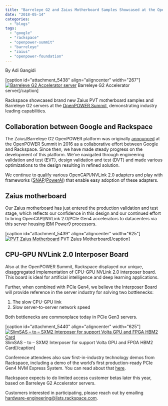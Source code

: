 ```yaml
---
title: "Barreleye G2 and Zaius Motherboard Samples Showcased at the OpenPOWER Summit"
date: "2018-05-14"
categories: 
  - "blogs"
tags: 
  - "google"
  - "rackspace"
  - "openpower-summit"
  - "barreleye"
  - "zaius"
  - "openpower-foundation"
---
```


By Adi Gangidi

\[caption id="attachment\_5438" align="aligncenter" width="267"\][![Barreleye G2 Accelerator server](images/barreleye-267x300.jpg)](https://openpowerfoundation.org/wp-content/uploads/2018/05/barreleye.jpg) Barreleye G2 Accelerator server\[/caption\]

Rackspace showcased brand new Zaius PVT motherboard samples and Barreleye G2 servers at the [OpenPOWER Summit](https://opfus2018.sched.com/event/E36g/accelerators-development-update-zaius-barreleye-g2), demonstrating industry leading capabilities.

## **Collaboration between Google and Rackspace**

The Zaius/Barreleye G2 OpenPOWER platform was originally [announced](https://blog.rackspace.com/first-look-zaius-server-platform-google-rackspace-collaboration) at the OpenPOWER Summit in 2016 as a collaborative effort between Google and Rackspace. Since then, we have made steady progress on the development of this platform. We’ve navigated through engineering validation and test (EVT), design validation and test (DVT) and made various optimizations to the design resulting in refined solution.

We continue to [qualify](https://blog.rackspace.com/zaius-barreleye-g2-server-development-update-2) various OpenCAPI/NVLink 2.0 adapters and play with frameworks ([SNAP](https://github.com/open-power/snap)/[PowerAI](https://www.ibm.com/us-en/marketplace/deep-learning-platform)) that enable easy adoption of these adapters.

## **Zaius motherboard**

Our Zaius motherboard has just entered the production validation and test stage, which reflects our confidence in this design and our continued effort to bring OpenCAPI/NVLink 2.0/PCIe Gen4 accelerators to datacenters via this server housing IBM Power9 processors.

\[caption id="attachment\_5439" align="aligncenter" width="625"\][![PVT Zaius Motherboard](images/PVT-1024x651.png)](https://openpowerfoundation.org/wp-content/uploads/2018/05/PVT.png) PVT Zaius Motherboard\[/caption\]

## **CPU-GPU NVLink 2.0 Interposer Board**

Also at the OpenPOWER Summit, Rackspace displayed our unique, disaggregated implementation of CPU-GPU NVLink 2.0 interposer board. This board is ideal for artificial intelligence and deep learning applications.

Further, when combined with PCIe Gen4, we believe the Interposer Board will provide reference in the server industry for solving two bottlenecks:

1. The slow CPU-GPU link
2. Slow server-to-server network speed

Both bottlenecks are commonplace today in PCIe Gen3 servers.

\[caption id="attachment\_5440" align="aligncenter" width="625"\][![SlimSAS – to – SXM2 Interposer for support Volta GPU and FPGA HBM2 Card](images/SlimSAS-1024x445.jpg)](https://openpowerfoundation.org/wp-content/uploads/2018/05/SlimSAS.jpg) SlimSAS – to – SXM2 Interposer for support Volta GPU and FPGA HBM2 Card\[/caption\]

Conference attendees also saw first-in-industry technology demos from Rackspace, including a demo of the world’s first production-ready PCIe Gen4 NVM Express System. You can read about that [here](https://openpowerfoundation.org/blogs/openpower-pcie/). 

Rackspace expects to do limited access customer betas later this year, based on Barreleye G2 Accelerator servers.

Customers interested in participating, please reach out by emailing [hardware-engineering@lists.rackspace.com](mailto:hardware-engineering@lists.rackspace.com).
